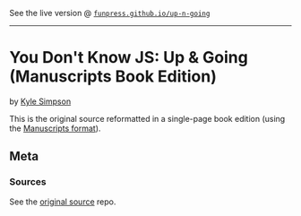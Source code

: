 
See the live version @ [`funpress.github.io/up-n-going`](http://funpress.github.io/up-n-going)

---

# You Don't Know JS: Up & Going (Manuscripts Book Edition)

by [Kyle Simpson](https://github.com/getify)

This is the original source reformatted in a single-page book edition (using the [Manuscripts format](http://manuscripts.github.io)).


## Meta

### Sources

See the [original source](https://github.com/getify/You-Dont-Know-JS) repo.
